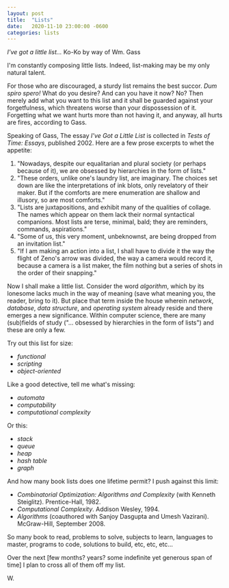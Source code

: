 ```yaml
---
layout: post
title:  "Lists"
date:   2020-11-10 23:00:00 -0600
categories: lists
---
```


_I've got a little list..._ Ko-Ko by way of Wm. Gass

I'm constantly composing little lists. Indeed, list-making may be my only natural talent.

For those who are discouraged, a sturdy list remains the best succor. _Dum spiro spero!_ What do you desire? And can you have it now? No? Then merely add what you want to this list and it shall be guarded against your forgetfulness, which threatens worse than your dispossession of it. Forgetting what we want hurts more than not having it, and anyway, all hurts are fires, according to Gass. 

Speaking of Gass, The essay _I've Got a Little List_ is collected in _Tests of Time: Essays_, published 2002. Here are a few prose excerpts to whet the appetite:

1. "Nowadays, despite our equalitarian and plural society (or perhaps because of it), we are obsessed by hierarchies in the form of lists."
2. "These orders, unlike one's laundry list, are imaginary. The choices set down are like the interpretations of ink blots, only revelatory of their maker. But if the comforts are mere enumeration are shallow and illusory, so are most comforts."
3. "Lists are juxtapositions, and exhibit many of the qualities of collage. The names which appear on them lack their normal syntactical companions. Most lists are terse, minimal, bald; they are reminders, commands, aspirations."
4. "Some of us, this very moment, unbeknownst, are being dropped from an invitation list."
5. "If I am making an action into a list, I shall have to divide it the way the flight of Zeno's arrow was divided, the way a camera would record it, because a camera is a list maker, the film nothing but a series of shots in the order of their snapping."

Now I shall make a little list. Consider the word _algorithm_, which by its lonesome lacks much in the way of meaning (save what meaning you, the reader, bring to it). But place that term inside the house wherein _network_, _database_, _data structure_, and _operating system_ already reside and there emerges a new significance. Within computer science, there are many (sub)fields of study ("... obsessed by hierarchies in the form of lists") and these are only a few.

Try out this list for size: 
* _functional_ 
* _scripting_ 
* _object-oriented_ 

Like a good detective, tell me what's missing: 
* _automata_ 
* _computability_ 
* _computational complexity_

Or this: 
* _stack_ 
* _queue_ 
* _heap_ 
* _hash table_ 
* _graph_

And how many book lists does one lifetime permit? I push against this limit: 

* _Combinatorial Optimization: Algorithms and Complexity_ (with Kenneth Steiglitz). Prentice-Hall, 1982.
* _Computational Complexity_. Addison Wesley, 1994.
* _Algorithms_ (coauthored with Sanjoy Dasgupta and Umesh Vazirani). McGraw-Hill, September 2008.

So many book to read, problems to solve, subjects to learn, languages to master, programs to code, solutions to build, etc, etc, etc... 

Over the next [few months? years? some indefinite yet generous span of time] I plan to cross all of them off my list.

W.